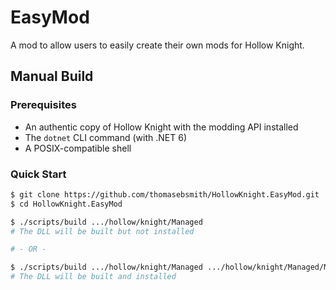 # EasyMod
A mod to allow users to easily create their own mods for Hollow Knight.

## Manual Build

### Prerequisites
- An authentic copy of Hollow Knight with the modding API installed
- The `dotnet` CLI command (with .NET 6)
- A POSIX-compatible shell

### Quick Start
```sh
$ git clone https://github.com/thomasebsmith/HollowKnight.EasyMod.git
$ cd HollowKnight.EasyMod

$ ./scripts/build .../hollow/knight/Managed
# The DLL will be built but not installed

# - OR -

$ ./scripts/build .../hollow/knight/Managed .../hollow/knight/Managed/Mods
# The DLL will be built and installed
```
